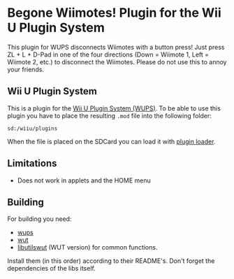 Begone Wiimotes! Plugin for the Wii U Plugin System
===================================================
This plugin for WUPS disconnects Wiimotes with a button press! Just press ZL + L + D-Pad in one of the four directions (Down = Wiimote 1, Left = Wiimote 2, etc.) to disconnect the Wiimotes. Please do not use this to annoy your friends.

## Wii U Plugin System
This is a plugin for the [Wii U Plugin System (WUPS)](https://github.com/Maschell/WiiUPluginSystem/). To be able to use this plugin you have to place the resulting `.mod` file into the following folder:

```
sd:/wiiu/plugins
```
When the file is placed on the SDCard you can load it with [plugin loader](https://github.com/Maschell/WiiUPluginLoader/releases).

## Limitations
* Does not work in applets and the HOME menu

## Building
For building you need:
- [wups](https://github.com/Maschell/WiiUPluginSystem)
- [wut](https://github.com/decaf-emu/wut)
- [libutilswut](https://github.com/Maschell/libutils/tree/wut) (WUT version) for common functions.

Install them (in this order) according to their README's. Don't forget the dependencies of the libs itself.
